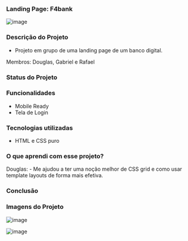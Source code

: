 ### Landing Page: F4bank

![image](https://user-images.githubusercontent.com/103120880/172064991-8b546b87-ffa4-4b2a-912d-78f67d25a8e5.png)

### Descrição do Projeto

- Projeto em grupo de uma landing page de um banco digital.

Membros: Douglas, Gabriel e Rafael

### Status do Projeto

### Funcionalidades

- Mobile Ready
- Tela de Login

### Tecnologias utilizadas

- HTML e CSS puro

### O que aprendi com esse projeto?

Douglas: - Me ajudou a ter uma noção melhor de CSS grid e como usar template layouts de forma mais efetiva.

### Conclusão

### Imagens do Projeto

![image](https://user-images.githubusercontent.com/103120880/172064879-4c71320a-55d7-4b1f-9eab-5ed253fb7cda.png)

![image](https://user-images.githubusercontent.com/103120880/172064912-fe36b25b-9538-4c23-bdfd-fe3475921542.png)
